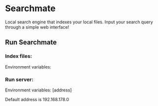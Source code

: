 # Searchmate
Local search engine that indexes your local files. Input your search query through a simple web interface!

## Run Searchmate
### Index files:
Environment variables: <index>

### Run server:
Environment variables: <serve> [address] 

Default address is 192.168.178.0